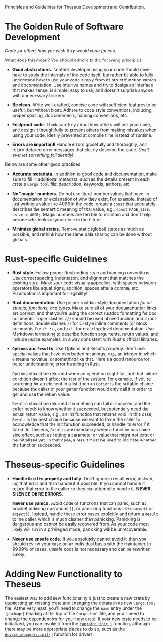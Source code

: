 Principles and Guidelines for Theseus Development and Contribution.

# The Golden Rule of Software Development

*Code for others how you wish they would code for you.*

What does this mean? You should adhere to the following principles.

* **Good abstractions.** Another developer using your code should never have to study the internals of the code itself,
  but rather be able to fully understand how to use your code simply from its struct/function names and documentation.
  Use intuitive names and try to design an interface that makes sense, is simple, easy to use, and doesn't surprise anyone with unnecessary trickery.

* **Be clean.** Write well-crafted, concise code with sufficient features to be useful, but without bloat.
  Adhere to code style conventions, including proper spacing, doc comments, naming conventions, etc.

* **Foolproof code.** Think carefully about how others will use your code,
  and design it thoughtfully to prevent others from making mistakes when using your code,
  ideally prevented at compile time instead of runtime.

* **Errors are important!**  Handle errors gracefully and thoroughly,
  and return detailed error messages that clearly describe the issue. *Don't ever let something fail silently!*

Below are some other good practices.

* **Accurate metadata.**  In addition to good code and documentation, make sure to fill in additional metadata,
  such as the details present in each crate's `Cargo.toml` file: description, keywords, authors, etc.

* **No "magic" numbers.** Do not use literal number values that have no documentation or explanation of why they exist.
  For example, instead of just writing a value like 4096 in the code, create a `const` that accurately describes the semantic meaning of that value, e.g., `const PAGE_SIZE: usize = 4096;`.
  Magic numbers are terrible to maintain and don't help anyone who looks at your code in the future.

* **Minimize global states.** Remove static (global) states as much as possible, and rethink how the same data sharing can be done without globals.

# Rust-specific Guidelines

* **Rust style.** Follow proper Rust coding style and naming conventions. Use correct spacing, indentation, and alignment that matches the existing style.
  Make your code visually appealing, with spaces between operators like equal signs, addition, spaces after a comma, etc. Punctuation is important for legibility!

* **Rust documentation.** Use proper rustdoc-style documentation *for all structs, functions, and types.*
  Make sure all of your documentation links are correct, and that you're using the correct rustdoc formatting for doc comments.
  Triple slashes `///` should be used above function and struct definitions, double slashes `//` for C-style inline comments (or block comments like `/* */`), and `//! ` for crate top-level documentation.
  Use Markdown formatting to describe function arguments, return values, and include usage examples, in a way consistent with Rust's official libraries.

* **`Option`s and `Result`s.** Use Options and Results properly. Don't use special values that have overloaded meanings, e.g., an integer in which `0` means no value, or something like that.
  [Here's a good resource](<https://blog.burntsushi.net/rust-error-handling/>) for better understanding error handling in Rust.

  `Option`s should be returned when an operation might fail, but that failure condition doesn't affect the rest of the system.
  For example, if you're searching for an element in a list, then an `Option` is the suitable choice because the caller of your getter function would only call it in order to get and use the return value.

  `Result`s should be returned if something can fail or succeed, and the caller needs to know whether it succeeded, but potentially need the actual return value, e.g., an init function that returns void.
  In this case, `Result` is the best choice because we want to force the caller to acknowledge that the init function succeeded, or handle its error if it failed.
  In Theseus, `Results` are mandatory when a function has some side effect, such as setting a parameter or value that might not exist or be initialized yet.
  In that case, a result must be used to indicate whether the function succeeded.


# Theseus-specific Guidelines

* **Handle `Result`s properly and fully.** Don't ignore a result error, instead, log that error and then handle it if possible.
  If you cannot handle it, return that error to the caller so they can attempt to handle it. **NEVER SILENCE OR RE ERRORS**.

  **Never use panics.**  Avoid code or functions that can panic, such as bracket indexing operations `[]`, or panicking functions like `unwrap()` or `expect()`.
  Instead, handle these error cases explicitly and return a `Result` to the caller, which is much cleaner than panicking.
  Panicking is dangerous and cannot be easily recovered from. As your code most likely will run in a privileged mode, panicking will be unrecoverable.

* **Never use unsafe code.** If you absolutely cannot avoid it, then you should review your case on an individual basis with the maintainer.
  In 99.99% of cases, unsafe code is not necessary and can be rewritten safely.



# Adding New Functionality to Theseus

The easiest way to add new functionality is just to create a new crate by duplicating an existing crate and changing the details in its new `Cargo.toml` file.
At the very least, you'll need to change the `name` entry under the `[package]` heading at the top of the `Cargo.toml` file, and you'll need to change the dependencies for your new crate.
If your new crate needs to be initialized, you can invoke it from the [`captain::init()`](../captain/fn.init.html) function,
although there may be more appropriate places to do so, such as the [`device_manager::init()`](../device_manager/fn.init.html) function for drivers.

